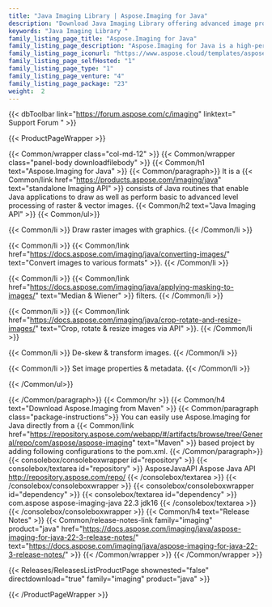 ```yaml
---
title: "Java Imaging Library | Aspose.Imaging for Java"
description: "Download Java Imaging Library offering advanced image processing features. Developers can create, edit or convert images in their own application. API is capable of processing the most commonly used formats along with some special formats such as DjVu, DICOM, WebP & DNG.  "
keywords: "Java Imaging Library "
family_listing_page_title: "Aspose.Imaging for Java"
family_listing_page_description: "Aspose.Imaging for Java is a high-performance and well-documented imaging API that provides the most flexible group of images processing routines for the developers to create, manipulate, save and convert images in their Java applications, without the need of an image editor."
family_listing_page_iconurl: "https://www.aspose.cloud/templates/aspose/App_Themes/V3/images/imaging/272x272/aspose_imaging-for-java-min.png"
family_listing_page_selfHosted: "1"
family_listing_page_type: "1"
family_listing_page_venture: "4"
family_listing_page_package: "23"
weight:  2
---
```


{{< dbToolbar link="https://forum.aspose.com/c/imaging" linktext=" Support Forum " >}}


{{< ProductPageWrapper >}}

<!-- ProductPageContent-->
{{< Common/wrapper class="col-md-12" >}}
{{< Common/wrapper class="panel-body downloadfilebody" >}}
{{< Common/h1 text="Aspose.Imaging for Java" >}}
{{< Common/paragraph>}}
It is a {{< Common/link href="https://products.aspose.com/imaging/java" text="standalone Imaging API"  >}} consists of Java routines that enable Java applications to draw as well as perform basic to advanced level processing of raster & vector images.
{{< Common/h2 text="Java Imaging API"  >}}
 {{< Common/ul>}}
 
   {{< Common/li >}} Draw raster images with graphics. {{< /Common/li >}}

   {{< Common/li >}} {{< Common/link href="https://docs.aspose.com/imaging/java/converting-images/" text="Convert images to various formats"  >}}. {{< /Common/li >}}

   {{< Common/li >}} {{< Common/link href="https://docs.aspose.com/imaging/java/applying-masking-to-images/" text="Median & Wiener"  >}} filters. {{< /Common/li >}}

   {{< Common/li >}} {{< Common/link href="https://docs.aspose.com/imaging/java/crop-rotate-and-resize-images/" text="Crop, rotate & resize images via API"  >}}. {{< /Common/li >}}

   {{< Common/li >}} De-skew & transform images. {{< /Common/li >}}

   {{< Common/li >}} Set image properties & metadata. {{< /Common/li >}}

 {{< /Common/ul>}}


{{< /Common/paragraph>}}
{{< Common/hr >}}
{{< Common/h4 text="Download Aspose.Imaging from Maven"  >}}
{{< Common/paragraph class="package-instructions">}}
You can easily use Aspose.Imaging for Java directly from a {{< Common/link href="https://repository.aspose.com/webapp/#/artifacts/browse/tree/General/repo/com/aspose/aspose-imaging" text="Maven"  >}} based project by adding following configurations to the pom.xml.
 {{< /Common/paragraph>}}
{{< consolebox/consoleboxwrapper id="repository" >}}
       {{< consolebox/textarea id="repository" >}} <repository>
    <id>AsposeJavaAPI</id>
    <name>Aspose Java API</name>
    <url>http://repository.aspose.com/repo/</url>
</repository> {{< /consolebox/textarea >}}
{{< /consolebox/consoleboxwrapper >}}
{{< consolebox/consoleboxwrapper id="dependency" >}}
       {{< consolebox/textarea id="dependency" >}} <dependency>
    <groupId>com.aspose</groupId>
    <artifactId>aspose-imaging-java</artifactId>
    <version>22.3</version>
    <classifier>jdk16</classifier>
</dependency> {{< /consolebox/textarea >}}
{{< /consolebox/consoleboxwrapper >}}
{{< Common/h4 text="Release Notes"  >}}
{{< Common/release-notes-link family="imaging" product="java" href="https://docs.aspose.com/imaging/java/aspose-imaging-for-java-22-3-release-notes/" text="https://docs.aspose.com/imaging/java/aspose-imaging-for-java-22-3-release-notes/"  >}}
{{< /Common/wrapper >}}
{{< /Common/wrapper >}}

<!-- /ProductPageContent-->



<!-- ReleasesListProductPage-->
   {{< Releases/ReleasesListProductPage shownested="false"  directdownload="true" family="imaging" product="java" >}}
<!-- /ReleasesListProductPage-->

{{< /ProductPageWrapper >}}

